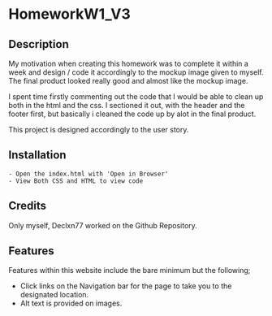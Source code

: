# HomeworkW1_V3

## Description
My motivation when creating this homework was to complete it within a week and design / code it accordingly to the mockup image given to myself. The final product looked really good and almost like the mockup image. 

I spent time firstly commenting out the code that I would be able to clean up both in the html and the css. I sectioned it out, with the header and the footer first, but basically i cleaned the code up by alot in the final product.

This project is designed accordingly to the user story. 

## Installation
    - Open the index.html with 'Open in Browser'
    - View Both CSS and HTML to view code

## Credits

Only myself, Declxn77 worked on the Github Repository.

## Features

Features within this website include the bare minimum but the following;
  - Click links on the Navigation bar for the page to take you to the designated location.
  - Alt text is provided on images.

